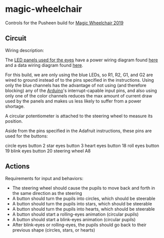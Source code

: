 # magic-wheelchair

Controls for the Pusheen build for [Magic Wheelchair 2019](https://www.magicwheelchair.org/)

## Circuit

Wiring description:

The [LED panels used for the eyes](https://www.adafruit.com/product/607)
have a power wiring diagram found [here](https://learn.adafruit.com/32x16-32x32-rgb-led-matrix/powering)
and a data wiring diagram found [here](https://learn.adafruit.com/32x16-32x32-rgb-led-matrix/connecting-with-jumper-wires).

For this build, we are only using the blue LEDs, so R1, R2, G1, and G2 are wired
to ground instead of to the pins specified in the instructions. Using only the
blue channels has the advantage of not using (and therefore blocking) any of the
[Arduino](https://www.arduino.cc/en/Guide/ArduinoMega2560)'s interrupt-capable
input pins, and also using only one of the color channels reduces the max amount
of current draw used by the panels and makes us less likely to suffer from a
power shortage.

A circular potentiometer is attached to the steering wheel to measure its
position.

Aside from the pins specified in the Adafruit instructions, these pins are used
for the buttons:

circle eyes button          2
star eyes button            3
heart eyes button          18
roll eyes button           19
blink eyes button          20
steering wheel             A8

## Actions

Requirements for input and behaviors:

- The steering wheel should cause the pupils to move back and forth in the same direction as the steering
- A button should turn the pupils into circles, which should be steerable
- A button should turn the pupils into stars, which should be steerable
- A button should turn the pupils into hearts, which should be steerable
- A button should start a rolling-eyes animation (circular pupils)
- A button should start a blink-eyes animation (circular pupils)
- After blink-eyes or rolling-eyes, the pupils should go back to their previous shape (circles, stars, or hearts)
